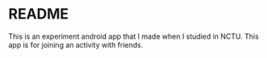 # README #

This is an experiment android app that I made when I studied in NCTU.
This app is for joining an activity with friends.